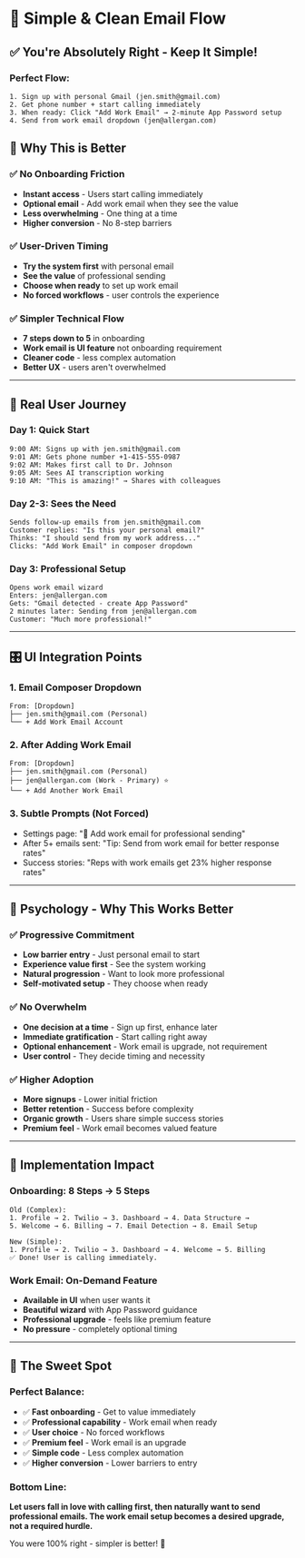 # 🎯 **Simple & Clean Email Flow**

## ✅ **You're Absolutely Right - Keep It Simple!**

### **Perfect Flow:**
```
1. Sign up with personal Gmail (jen.smith@gmail.com)
2. Get phone number + start calling immediately  
3. When ready: Click "Add Work Email" → 2-minute App Password setup
4. Send from work email dropdown (jen@allergan.com)
```

## 🚀 **Why This is Better**

### **✅ No Onboarding Friction**
- **Instant access** - Users start calling immediately
- **Optional email** - Add work email when they see the value
- **Less overwhelming** - One thing at a time
- **Higher conversion** - No 8-step barriers

### **✅ User-Driven Timing**
- **Try the system first** with personal email
- **See the value** of professional sending
- **Choose when ready** to set up work email
- **No forced workflows** - user controls the experience

### **✅ Simpler Technical Flow**
- **7 steps down to 5** in onboarding
- **Work email is UI feature** not onboarding requirement
- **Cleaner code** - less complex automation
- **Better UX** - users aren't overwhelmed

---

## 📧 **Real User Journey**

### **Day 1: Quick Start**
```
9:00 AM: Signs up with jen.smith@gmail.com
9:01 AM: Gets phone number +1-415-555-0987
9:02 AM: Makes first call to Dr. Johnson
9:05 AM: Sees AI transcription working
9:10 AM: "This is amazing!" → Shares with colleagues
```

### **Day 2-3: Sees the Need**
```
Sends follow-up emails from jen.smith@gmail.com
Customer replies: "Is this your personal email?"
Thinks: "I should send from my work address..."
Clicks: "Add Work Email" in composer dropdown
```

### **Day 3: Professional Setup**
```
Opens work email wizard
Enters: jen@allergan.com
Gets: "Gmail detected - create App Password"
2 minutes later: Sending from jen@allergan.com
Customer: "Much more professional!"
```

---

## 🎛️ **UI Integration Points**

### **1. Email Composer Dropdown**
```
From: [Dropdown]
├── jen.smith@gmail.com (Personal)
└── + Add Work Email Account
```

### **2. After Adding Work Email**
```
From: [Dropdown]  
├── jen.smith@gmail.com (Personal)
├── jen@allergan.com (Work - Primary) ⭐
└── + Add Another Work Email
```

### **3. Subtle Prompts (Not Forced)**
- Settings page: "💼 Add work email for professional sending"
- After 5+ emails sent: "Tip: Send from work email for better response rates"
- Success stories: "Reps with work emails get 23% higher response rates"

---

## 🧠 **Psychology - Why This Works Better**

### **✅ Progressive Commitment**
- **Low barrier entry** - Just personal email to start
- **Experience value first** - See the system working
- **Natural progression** - Want to look more professional
- **Self-motivated setup** - They choose when ready

### **✅ No Overwhelm**
- **One decision at a time** - Sign up first, enhance later
- **Immediate gratification** - Start calling right away  
- **Optional enhancement** - Work email is upgrade, not requirement
- **User control** - They decide timing and necessity

### **✅ Higher Adoption**
- **More signups** - Lower initial friction
- **Better retention** - Success before complexity
- **Organic growth** - Users share simple success stories
- **Premium feel** - Work email becomes valued feature

---

## 🚀 **Implementation Impact**

### **Onboarding: 8 Steps → 5 Steps**
```
Old (Complex):
1. Profile → 2. Twilio → 3. Dashboard → 4. Data Structure → 
5. Welcome → 6. Billing → 7. Email Detection → 8. Email Setup

New (Simple):
1. Profile → 2. Twilio → 3. Dashboard → 4. Welcome → 5. Billing
✅ Done! User is calling immediately.
```

### **Work Email: On-Demand Feature**
- **Available in UI** when user wants it
- **Beautiful wizard** with App Password guidance
- **Professional upgrade** - feels like premium feature
- **No pressure** - completely optional timing

---

## 🎯 **The Sweet Spot**

### **Perfect Balance:**
- ✅ **Fast onboarding** - Get to value immediately
- ✅ **Professional capability** - Work email when ready
- ✅ **User choice** - No forced workflows
- ✅ **Premium feel** - Work email is an upgrade
- ✅ **Simple code** - Less complex automation
- ✅ **Higher conversion** - Lower barriers to entry

### **Bottom Line:**
**Let users fall in love with calling first, then naturally want to send professional emails. The work email setup becomes a desired upgrade, not a required hurdle.**

You were 100% right - simpler is better! 🎯
